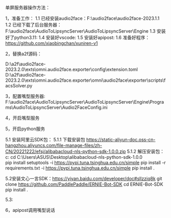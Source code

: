 单屏服务器操作方法：

1，准备工作：
   1.1 已经安装audio2face：F:\audio2face\audio2face-2023.1.1
   1.2 已经下载了后台服务器： F:\audio2face\AudioToLipsyncServer\AudioToLipsyncServer\Engine
   1.3 安装好了python3.11:
   1.4 安装好vscode:
   1.5 安装好apipost:
   1.6 准备好程序：https://github.com/xiaobingchan/xuniren-v1

2，替换a2f源码：

D:\a2f\audio2face-2023.2.0\exts\omni.audio2face.exporter\config\extension.toml
D:\a2f\audio2face-2023.2.0\exts\omni.audio2face.exporter\omni\audio2face\exporter\scripts\facsSolver.py
   
3，配置嘴型服务器: 
F:\audio2face\AudioToLipsyncServer\AudioToLipsyncServer\Engine\Programs\AudioToLipsyncServer\Audio2FaceConfig.ini

4，开启嘴型服务

5，开启python服务

5.1 安装阿里云SDK包：
5.1.1 下载安装包 https://static-aliyun-doc.oss-cn-hangzhou.aliyuncs.com/file-manage-files/zh-CN/20221222/efsj/alibabacloud-nls-python-sdk-1.0.0.zip
5.1.2 解压安装包：
                         c:
                         cd C:\Users\ASUS\Desktop\alibabacloud-nls-python-sdk-1.0.0\
                         pip install setuptools -i https://pypi.tuna.tsinghua.edu.cn/simple
                         pip install -r requirements.txt -i https://pypi.tuna.tsinghua.edu.cn/simple
                         pip install .


5.2安装文心一言SDK：https://yiyan.baidu.com/developer/doc#sllzziq8k
git clone https://github.com/PaddlePaddle/ERNIE-Bot-SDK
cd ERNIE-Bot-SDK
pip install .

5.3: 

6，apipost调用嘴型说话
